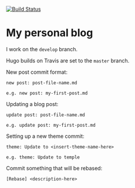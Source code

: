 [![Build Status](https://travis-ci.com/f4ww4z/f4ww4z.github.io.svg?token=6sGe8XeJSLjUzd5ZEHK5&branch=develop)](https://travis-ci.com/f4ww4z/f4ww4z.github.io)

# My personal blog

I work on the `develop` branch.

Hugo builds on Travis are set to the `master` branch.

New post commit format:

```
new post: post-file-name.md

e.g. new post: my-first-post.md
```

Updating a blog post:

```
update post: post-file-name.md

e.g. update post: my-first-post.md
```

Setting up a new theme commit:

```
theme: Update to <insert-theme-name-here>

e.g. theme: Update to temple
```

Commit something that will be rebased:

```
[Rebase] <description-here>
```
